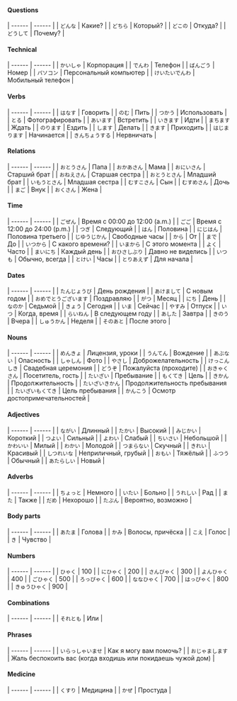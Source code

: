 #### Questions
| ------ | ------ |
| `どんな` | Какие? |
| `どちら` | Который? |
| `どこの` | Откуда? |
| `どうして` | Почему? |
#### Technical
| ------ | ------ |
| `かいしゃ` | Корпорация |
| `でんわ` | Телефон |
| `ばんごう` | Номер |
| `パソコン` | Персональный компьютер |
| `けいたいでんわ` | Мобильный телефон |
#### Verbs
| ------ | ------ |
| `はなす` | Говорить |
| `のむ` | Пить |
| `つかう` | Использовать |
| `とる` | Фотографировать |
| `あいます` | Встретить |
| `いきます` | Идти |
| `まちます` | Ждать |
| `のります` | Ездить |
| `します` | Делать |
| `きます` | Приходить |
| `はじまります` | Начинается |
| `きんちょうする` | Нервничать |
#### Relations
| ------ | ------ |
| `おとうさん` | Папа |
| `おかあさん` | Мама |
| `おにいさん` | Старший брат |
| `おねえさん` | Старшая сестра |
| `おとうとさん` | Младший брат |
| `いもうとさん` | Младшая сестра |
| `むすこさん` | Сын |
| `むすめさん` | Дочь |
| `まご` | Внук |
| `おくさん` | Жена |
#### Time
| ------ | ------ |
| `ごぜん` | Время с 00:00 до 12:00 (a.m.) |
| `ごご` | Время с 12:00 до 24:00 (p.m.) |
| `つぎ` | Следующий |
| `はん` | Половина |
| `にじはん` | Половина третьего |
| `じゆうじかん` | Свободные часы |
| `から` | От |
| `まで` | До |
| `いつから` | С какого времени? |
| `いまから` | С этого момента |
| `よく` | Часто |
| `まいにち` | Каждый день |
| `おひさしぶり` | Давно не виделись |
| `いつも` | Обычно, всегда |
| `とけい` | Часы |
| `とりあえず` | Для начала |
#### Dates
| ------ | ------ |
| `たんじょうび` | День рождения |
| `あけまして` | С новым годом |
| `おめでとうございます` | Поздравляю |
| `がつ` | Месяц |
| `にち` | День |
| `なのか` | Седьмой |
| `きょう` | Сегодня |
| `いま` | Сейчас |
| `やすみ` | Отпуск |
| `いつ` | Когда, время |
| `らいねん` | В следующем году |
| `あした` | Завтра |
| `きのう` | Вчера |
| `しゅうかん` | Неделя |
| `そのあと` | После этого |
#### Nouns
| ------ | ------ |
| `めんきょ` | Лицензия, уроки |
| `うんてん` | Вождение |
| `あぶない` | Опасность |
| `しゃしん` | Фото |
| `やさし` | Доброжелательность |
| `けっこんしき` | Свадебная церемония |
| `どうぞ` | Пожалуйста (проходите) |
| `おきゃくさん` | Посетитель, гость |
| `たいざい` | Пребывание |
| `もくてき` | Цель |
| `きかん` | Продолжительность |
| `たいざいきかん` | Продолжительность пребывания |
| `たいざいもくてき` | Цель пребывания |
| `かんこう` | Осмотр достопримечательностей |
#### Adjectives
| ------ | ------ |
| `ながい` | Длинный |
| `たかい` | Высокий |
| `みじかい` | Короткий |
| `つよい` | Сильный |
| `よわい` | Слабый |
| `ちいさい` | Небольшой |
| `かわいい` | Милый |
| `わかい` | Молодой |
| `つまらない` | Скучный |
| `きれい` | Красивый |
| `しつれいな` | Неприличный, грубый |
| `おもい` | Тяжёлый |
| `ふつう` | Обычный |
| `あたらしい` | Новый |
#### Adverbs
| ------ | ------ |
| `ちょっと` | Немного |
| `いたい` | Больно |
| `うれしい` | Рад |
| `また` | Также |
| `だめ` | Нехорошо |
| `たぶん` | Вероятно, возможно |
#### Body parts
| ------ | ------ |
| `あたま` | Голова |
| `かみ` | Волосы, причёска |
| `こえ` | Голос |
| `き` | Чувство |
#### Numbers
| ------ | ------ |
| `ひゃく` | 100 |
| `にひゃく` | 200 |
| `さんびゃく` | 300 |
| `よんひゃく` | 400 |
| `ごひゃく` | 500 |
| `ろっぴゃく` | 600 |
| `ななひゃく` | 700 |
| `はっぴゃく` | 800 |
| `きゅうひゃく` | 900 |
#### Combinations
| ------ | ------ |
| `それとも` | Или |
#### Phrases
| ------ | ------ |
| `いらっしゃいませ` | Как я могу вам помочь? |
| `おじゃまします` | Жаль беспокоить вас (когда входишь или покидаешь чужой дом) |
#### Medicine
| ------ | ------ |
| `くすり` | Медицина |
| `かぜ` | Простуда |